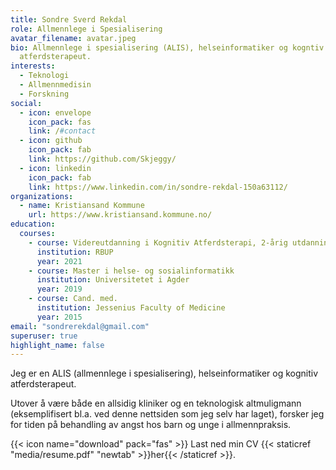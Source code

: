 ```yaml
---
title: Sondre Sverd Rekdal
role: Allmennlege i Spesialisering
avatar_filename: avatar.jpeg
bio: Allmennlege i spesialisering (ALIS), helseinformatiker og kogntiv
  atferdsterapeut.
interests:
  - Teknologi
  - Allmennmedisin
  - Forskning
social:
  - icon: envelope
    icon_pack: fas
    link: /#contact
  - icon: github
    icon_pack: fab
    link: https://github.com/Skjeggy/
  - icon: linkedin
    icon_pack: fab
    link: https://www.linkedin.com/in/sondre-rekdal-150a63112/
organizations:
  - name: Kristiansand Kommune
    url: https://www.kristiansand.kommune.no/
education:
  courses:
    - course: Videreutdanning i Kognitiv Atferdsterapi, 2-årig utdanning
      institution: RBUP
      year: 2021
    - course: Master i helse- og sosialinformatikk
      institution: Universitetet i Agder
      year: 2019
    - course: Cand. med.
      institution: Jessenius Faculty of Medicine
      year: 2015
email: "sondrerekdal@gmail.com"
superuser: true
highlight_name: false
---
```

Jeg er en ALIS (allmennlege i spesialisering), helseinformatiker og kognitiv atferdsterapeut. 

Utover å være både en allsidig kliniker og en teknologisk altmuligmann (eksemplifisert bl.a. ved denne nettsiden som jeg selv har laget), forsker jeg for tiden på behandling av angst hos barn og unge i allmennpraksis. 

{{< icon name="download" pack="fas" >}} Last ned min CV {{< staticref "media/resume.pdf" "newtab" >}}her{{< /staticref >}}.